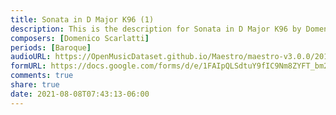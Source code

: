 ```yaml
---
title: Sonata in D Major K96 (1)
description: This is the description for Sonata in D Major K96 by Domenico Scarlatti
composers: [Domenico Scarlatti]
periods: [Baroque]
audioURL: https://OpenMusicDataset.github.io/Maestro/maestro-v3.0.0/2018/MIDI-Unprocessed_Recital17-19_MID--AUDIO_18_R1_2018_wav--3.midi
formURL: https://docs.google.com/forms/d/e/1FAIpQLSdtuY9fIC9Nm8ZYFT_bm25G_GfHplfZ1JtR4va8KCONqVC5Ow/viewform
comments: true
share: true
date: 2021-08-08T07:43:13-06:00
---
```

